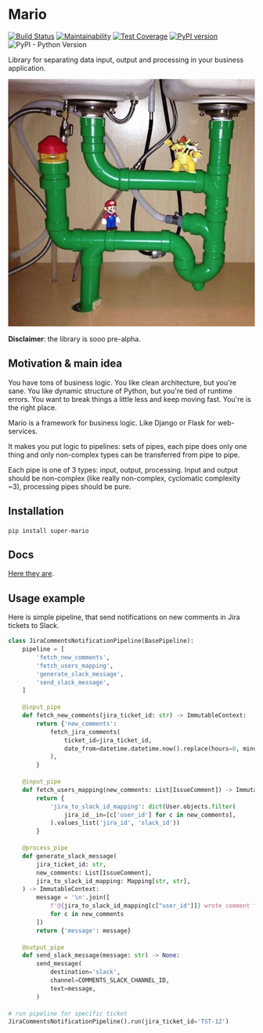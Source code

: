 # Mario

[![Build Status](https://travis-ci.org/best-doctor/Mario.svg?branch=master)](https://travis-ci.org/best-doctor/Mario)
[![Maintainability](https://api.codeclimate.com/v1/badges/86b3c0549c660bda7f4f/maintainability)](https://codeclimate.com/github/best-doctor/Mario/maintainability)
[![Test Coverage](https://api.codeclimate.com/v1/badges/86b3c0549c660bda7f4f/test_coverage)](https://codeclimate.com/github/best-doctor/Mario/test_coverage)
[![PyPI version](https://badge.fury.io/py/super-mario.svg)](https://badge.fury.io/py/super-mario)
![PyPI - Python Version](https://img.shields.io/pypi/pyversions/super-mario)

Library for separating data input, output and processing in your business application.

![Mario](https://raw.githubusercontent.com/best-doctor/Mario/master/docs_imgs/mario.png)

**Disclaimer**: the library is sooo pre-alpha.

## Motivation & main idea

You have tons of business logic.
You like clean architecture, but you're sane. 
You like dynamic structure of Python, but you're tied of runtime errors.
You want to break things a little less and keep moving fast.
You're is the right place.

Mario is a framework for business logic.
Like Django or Flask for web-services.

It makes you put logic to pipelines: sets of pipes,
each pipe does only one thing and only non-complex types
can be transferred from pipe to pipe.

Each pipe is one of 3 types: input, output, processing.
Input and output should be non-complex (like really non-complex,
cyclomatic complexity ~3), processing pipes should be pure.

## Installation

`pip install super-mario`

## Docs
[Here they are](https://github.com/best-doctor/Mario/blob/master/docs/index.md).

## Usage example

Here is simple pipeline, that send notifications on new comments in Jira
tickets to Slack. 

```python
class JiraCommentsNotificationPipeline(BasePipeline):
    pipeline = [
        'fetch_new_comments',
        'fetch_users_mapping',
        'generate_slack_message',
        'send_slack_message',
    ]

    @input_pipe
    def fetch_new_comments(jira_ticket_id: str) -> ImmutableContext:
        return {'new_comments':
            fetch_jira_comments(
                ticket_id=jira_ticket_id,
                date_from=datetime.datetime.now().replace(hours=0, minutes=0, seconds=0, milliseconds=0),
            ),
        }

    @input_pipe
    def fetch_users_mapping(new_comments: List[IssueComment]) -> ImmutableContext:
        return {
            'jira_to_slack_id_mapping': dict(User.objects.filter(
                jira_id__in=[c['user_id'] for c in new_comments],
            ).values_list('jira_id', 'slack_id'))
        }

    @process_pipe
    def generate_slack_message(
        jira_ticket_id: str,
        new_comments: List[IssueComment],
        jira_to_slack_id_mapping: Mapping[str, str],
    ) -> ImmutableContext:
        message = '\n'.join([
            f'@{jira_to_slack_id_mapping[c["user_id"]]} wrote comment for {jira_ticket_id}: "{c["text"]}"'
            for c in new_comments
        ])
        return {'message': message}

    @output_pipe
    def send_slack_message(message: str) -> None:
        send_message(
            destination='slack',
            channel=COMMENTS_SLACK_CHANNEL_ID,
            text=message,
        )

# run pipeline for specific ticket
JiraCommentsNotificationPipeline().run(jira_ticket_id='TST-12')
``` 
